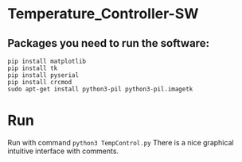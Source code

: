 # Temperature_Controller-SW

## Packages you need to run the software:
``` 
pip install matplotlib
pip install tk
pip install pyserial
pip install crcmod
sudo apt-get install python3-pil python3-pil.imagetk
``` 
# Run 
Run with command ``` python3 TempControl.py ``` 
There is a nice graphical intuitive interface with comments.
